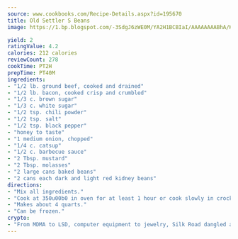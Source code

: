 ```yaml
---
source: www.cookbooks.com/Recipe-Details.aspx?id=195670
title: Old Settler S Beans
image: https://1.bp.blogspot.com/-3SdgJ6zWE0M/YA2H1BCBIaI/AAAAAAAABhA/KLu9yTsYBMkJQudB_uFGwTypBtmTiBfZgCLcBGAsYHQ/s320/4.png

yield: 2
ratingValue: 4.2
calories: 212 calories
reviewCount: 278
cookTime: PT2H
prepTime: PT40M
ingredients:
- "1/2 lb. ground beef, cooked and drained"
- "1/2 lb. bacon, cooked crisp and crumbled"
- "1/3 c. brown sugar"
- "1/3 c. white sugar"
- "1/2 tsp. chili powder"
- "1/2 tsp. salt"
- "1/2 tsp. black pepper"
- "honey to taste"
- "1 medium onion, chopped"
- "1/4 c. catsup"
- "1/2 c. barbecue sauce"
- "2 Tbsp. mustard"
- "2 Tbsp. molasses"
- "2 large cans baked beans"
- "2 cans each dark and light red kidney beans"
directions:
- "Mix all ingredients."
- "Cook at 350u00b0 in oven for at least 1 hour or cook slowly in crock-pot for about 4 hours."
- "Makes about 4 quarts."
- "Can be frozen."
crypto:
- "From MDMA to LSD, computer equipment to jewelry, Silk Road dangled a menu listing all the greatest things Bitcoin can buy."
---
```

